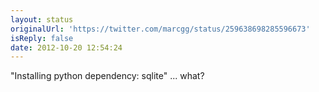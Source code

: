 ```yaml
---
layout: status
originalUrl: 'https://twitter.com/marcgg/status/259638698285596673'
isReply: false
date: 2012-10-20 12:54:24
---
```


"Installing python dependency: sqlite" ... what?
